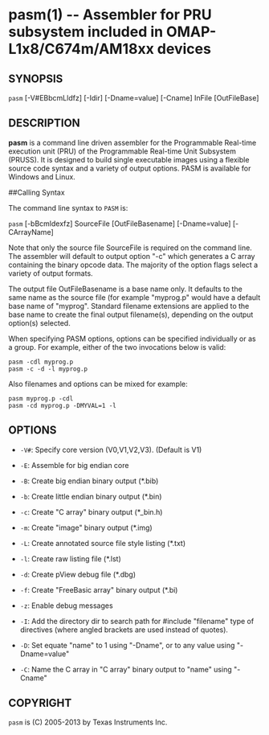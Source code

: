 pasm(1) -- Assembler for PRU subsystem included in OMAP-L1x8/C674m/AM18xx devices
=================================================================================

## SYNOPSIS

`pasm` [-V#EBbcmLldfz] [-Idir] [-Dname=value] [-Cname] InFile [OutFileBase]

## DESCRIPTION

**pasm** is a command line driven assembler for the Programmable
Real-time execution unit (PRU) of the Programmable Real-time Unit
Subsystem (PRUSS). It is designed to build single executable images
using a flexible source code syntax and a variety of output options.
PASM is available for Windows and Linux. 

##Calling Syntax

The command line syntax to `PASM` is:

`pasm` [-bBcmldexfz] SourceFile [OutFileBasename] [-Dname=value] [-CArrayName]

Note that only the source file SourceFile is required on the command
line. The assembler will default to output option "-c" which generates a
C array containing the binary opcode data. The majority of the option
flags select a variety of output formats.

The output file OutFileBasename is a base name only. It defaults to the
same name as the source file (for example "myprog.p" would have a
default base name of "myprog". Standard filename extensions are applied
to the base name to create the final output filename(s), depending on
the output option(s) selected.

When specifying PASM options, options can be specified individually or
as a group. For example, either of the two invocations below is valid:

    pasm -cdl myprog.p
    pasm -c -d -l myprog.p

Also filenames and options can be mixed for example:

    pasm myprog.p -cdl
    pasm -cd myprog.p -DMYVAL=1 -l 

## OPTIONS

 * `-V#`:
    Specify core version (V0,V1,V2,V3). (Default is V1)

 * `-E`:
    Assemble for big endian core

 * `-B`:
    Create big endian binary output (*.bib)

 * `-b`:
    Create little endian binary output (*.bin)

 * `-c`:
    Create "C array" binary output (*_bin.h)

 * `-m`:
    Create "image" binary output (*.img)

 * `-L`:
    Create annotated source file style listing (*.txt)

 * `-l`:
    Create raw listing file (*.lst)

 * `-d`:
    Create pView debug file (*.dbg)

 * `-f`:
    Create "FreeBasic array" binary output (*.bi)

 * `-z`:
    Enable debug messages

 * `-I`:
    Add the directory dir to search path for #include "filename" type of
    directives (where angled brackets are used instead of quotes).

 * `-D`:
    Set equate "name" to 1 using "-Dname", or to any value using
    "-Dname=value"

 * `-C`:
    Name the C array in "C array" binary output to "name" using "-Cname"


## COPYRIGHT

`pasm` is (C) 2005-2013 by Texas Instruments Inc.

